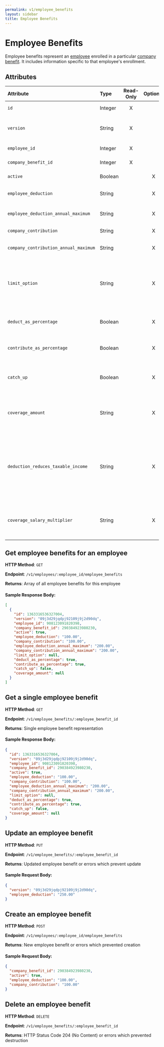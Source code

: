 ```yaml
---
permalink: v1/employee_benefits
layout: sidebar
title: Employee Benefits
---
```


# Employee Benefits

Employee benefits represent an <a href="/v1/employees">employee</a> enrolled in a particular <a href="/v1/company_benefits">company benefit</a>. It includes information specific to that employee's enrollment.

## Attributes

| Attribute                     | Type              | Read-Only | Optional | Default | Description
| :----------                   |:-------------     |:---------:|:--------:|:--------|:-------------
| `id`                          | Integer           |     X     |          |         | the unique identifier of this employee benefit
| `version`                     | String            |     X     |          |         | version of this object. See <a href="/v1/considerations/versioning/">the versioning documentation</a> for a more in depth explaination of versions
| `employee_id`                 | Integer           |     X     |          |         | id for the employee to which this employee benefit belongs
| `company_benefit_id`                 | Integer           |     X     |          |         | id for the company benefit to which this employee benefit belongs
| `active`                      |  Boolean          |           |     X    | true    | whether or not this employee benefit is currently active
| `employee_deduction` | String | | X | '0.00' | the amount to be deducted, per pay period, from the employee's pay.
| `employee_deduction_annual_maximum` | String | | X | null | the maximum employee deduction per year. A null amount signifies no limit.
| `company_contribution` | String | | X | '0.00' | the amount to be paid, per pay period, from by the company
| `company_contribution_annual_maximum` | String | | X | null | the maximum company contribution per year. A null amount signifies no limit.
| `limit_option` | String | | X | null | certain benefits have particular options that need to be set to determine their limit option. For HSA, this should be either 'Family' or 'Individual' and for Dependent Care FSA this should be either 'Joint Filing or Single' or 'Married and Filing Separately'.
| `deduct_as_percentage` | Boolean | | X | false | if true, the employee_deduction amount will be treated as a percentage to be deducted from each payroll
| `contribute_as_percentage` | Boolean | | X | false | if true, the company_contribution amount will be treated as a percentage to be deducted from each payroll
| `catch_up` | Boolean | | X | | if true, the employee should use a benefit's special 'catch up' rate. Currently only the Roth 401k and 401k use this value for employees over 50.
| `coverage_amount` | String | | X | null | the amount that the employee is insured for (only applicable for group term life benefit). Note: company_contribution and coverage_amount cannot both be present.
| `deduction_reduces_taxable_income` | String | | X | `'unset'` | An enum flagging whether or not the `employee_deduction` reduces taxable income or not. Valid values are 'unset', 'reduces_taxable_income', and 'does_not_reduce_taxable_income'. Only valid for a Group Term Life benefit. When the value is not 'unset', 'coverage_amount' and 'coverage_salary_multiplier' are ignored. |
| `coverage_salary_multiplier` | String | | X | '0.00' | Represents the coverage amount as a multiple of the employee’s salary. Applicable only for Group Term Life insurance benefits. Cannot be set if 'coverage_amount' is also set. |

## Get employee benefits for an employee

**HTTP Method**: `GET`

**Endpoint**: `/v1/employees/:employee_id/employee_benefits`

**Returns**: Array of all employee benefits for this employee

#### Sample Response Body:


```json
[
  {
    "id": 1363316536327004,
    "version": "09j3d29jqdpj92109j9j2d90dq",
    "employee_id": 908123091820398,
    "company_benefit_id": 290384923980230,
    "active": true,
    "employee_deduction": "100.00",
    "company_contribution": "100.00",
    "employee_deduction_annual_maximum": "200.00",
    "company_contribution_annual_maximum": "200.00",
    "limit_option": null,
    "deduct_as_percentage": true,
    "contribute_as_percentage": true,
    "catch_up": false,
    "coverage_amount": null
  }
]
```

## Get a single employee benefit

**HTTP Method**: `GET`

**Endpoint**: `/v1/employee_benefits/:employee_benefit_id`

**Returns**: Single employee benefit representation

#### Sample Response Body:

```json
{
  "id": 1363316536327004,
  "version": "09j3d29jqdpj92109j9j2d90dq",
  "employee_id": 908123091820398,
  "company_benefit_id": 290384923980230,
  "active": true,
  "employee_deduction": "100.00",
  "company_contribution": "100.00",
  "employee_deduction_annual_maximum": "200.00",
  "company_contribution_annual_maximum": "200.00",
  "limit_option": null,
  "deduct_as_percentage": true,
  "contribute_as_percentage": true,
  "catch_up": false,
  "coverage_amount": null
}
```

## Update an employee benefit

**HTTP Method**: `PUT`

**Endpoint**: `/v1/employee_benefits/:employee_benefit_id`

**Returns**: Updated employee benefit or errors which prevent update

#### Sample Request Body:

```json
{
  "version": "09j3d29jqdpj92109j9j2d90dq",
  "employee_deduction": "250.00"
}
```

## Create an employee benefit

**HTTP Method**: `POST`

**Endpoint**: `/v1/employees/:employee_id/employee_benefits`

**Returns**: New employee benefit or errors which prevented creation

#### Sample Request Body:

```json
{
  "company_benefit_id": 290384923980230,
  "active": true,
  "employee_deduction": "100.00",
  "company_contribution": "100.00"
}
```

## Delete an employee benefit

**HTTP Method**: `DELETE`

**Endpoint**: `/v1/employee_benefits/:employee_benefit_id`

**Returns**: HTTP Status Code 204 (No Content) or errors which prevented destruction
